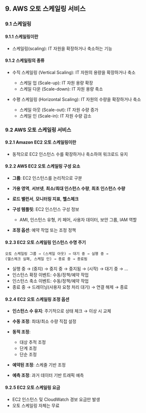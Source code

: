 ## 9. AWS 오토 스케일링 서비스

### 9.1 스케일링

#### 9.1.1 스케일링이란

* 스케일링(scaling): IT 자원을 확장하거나 축소하는 기능

#### 9.1.2 스케일링의 종류

* 수직 스케일링 (Vertical Scaling): IT 자원의 용량을 확장하거나 축소

  * 스케일 업 (Scale-up): IT 자원 용량 확장
  * 스케일 다운 (Scale-down): IT 자원 용량 축소
* 수평 스케일링 (Horizontal Scaling): IT 자원의 수량을 확장하거나 축소

  * 스케일 아웃 (Scale-out): IT 자원 수량 증가
  * 스케일 인 (Scale-in): IT 자원 수량 감소

### 9.2 AWS 오토 스케일링 서비스

#### 9.2.1 Amazon EC2 오토 스케일링이란

* 동적으로 EC2 인스턴스 수를 확장하거나 축소하여 워크로드 유지

#### 9.2.2 AWS EC2 오토 스케일링 구성 요소

* **그룹**: EC2 인스턴스를 논리적으로 구분
* **가용 영역**, **서브넷**, **최소/최대 인스턴스 수량**, **최초 인스턴스 수량**
* **로드 밸런서**, **모니터링 지표**, **헬스체크**
* **구성 템플릿**: EC2 인스턴스 구성 정보

  * AMI, 인스턴스 유형, 키 페어, 사용자 데이터, 보안 그룹, IAM 역할
* **조정 옵션**: 예약 작업 또는 조정 정책

#### 9.2.3 EC2 오토 스케일링 인스턴스 수명 주기

```
오토 스케일링 그룹 → (스케일 아웃) → 대기 중 → 실행 중 →
(헬스체크 실패, 스케일 인) → 종료 중 → 종료됨
```

* 실행 중 → (중지) → 중지 중 → 중지됨 → (시작) → 대기 중 → ...
* 인스턴스 확장 이벤트: 수동/정책/예약 작업
* 인스턴스 축소 이벤트: 수동/정책/예약 작업
* 종료 중 → 드레이닝(사용자 요청 처리 대기) → 연결 해제 → 종료

#### 9.2.4 EC2 오토 스케일링 조정 옵션

* **인스턴스 수 유지**: 주기적으로 상태 체크 → 이상 시 교체
* **수동 조정**: 최대/최소 수량 직접 설정
* **동적 조정**:

  * 대상 추적 조정
  * 단계 조정
  * 단순 조정
* **예약된 조정**: 스케줄 기반 조정
* **예측 조정**: 과거 데이터 기반 트래픽 예측

#### 9.2.5 EC2 오토 스케일링 요금

* EC2 인스턴스 및 CloudWatch 경보 요금만 발생
* 오토 스케일링 자체는 무료
